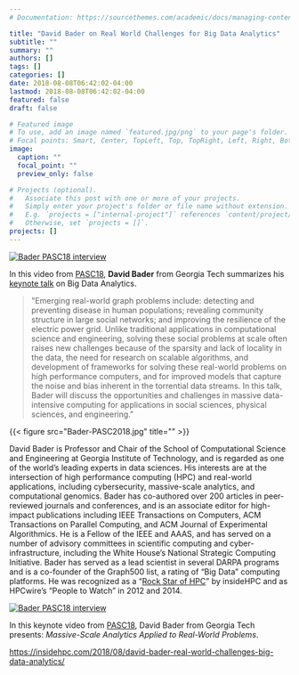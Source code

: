 ```yaml
---
# Documentation: https://sourcethemes.com/academic/docs/managing-content/

title: "David Bader on Real World Challenges for Big Data Analytics"
subtitle: ""
summary: ""
authors: []
tags: []
categories: []
date: 2018-08-08T06:42:02-04:00
lastmod: 2018-08-08T06:42:02-04:00
featured: false
draft: false

# Featured image
# To use, add an image named `featured.jpg/png` to your page's folder.
# Focal points: Smart, Center, TopLeft, Top, TopRight, Left, Right, BottomLeft, Bottom, BottomRight.
image:
  caption: ""
  focal_point: ""
  preview_only: false

# Projects (optional).
#   Associate this post with one or more of your projects.
#   Simply enter your project's folder or file name without extension.
#   E.g. `projects = ["internal-project"]` references `content/project/deep-learning/index.md`.
#   Otherwise, set `projects = []`.
projects: []
---
```


[![Bader PASC18 interview](http://img.youtube.com/vi/T6fW2GlZDbo/0.jpg)](http://www.youtube.com/watch?v=T6fW2GlZDbo)

In this video from [PASC18](https://pasc18.pasc-conference.org/), **David Bader** from Georgia Tech summarizes his [keynote talk](https://pasc18.pasc-conference.org/program/keynote-presentations/) on Big Data Analytics.

> "Emerging real-world graph problems include: detecting and preventing disease in human populations; revealing community structure in large social networks; and improving the resilience of the electric power grid. Unlike traditional applications in computational science and engineering, solving these social problems at scale often raises new challenges because of the sparsity and lack of locality in the data, the need for research on scalable algorithms, and development of frameworks for solving these real-world problems on high performance computers, and for improved models that capture the noise and bias inherent in the torrential data streams. In this talk, Bader will discuss the opportunities and challenges in massive data-intensive computing for applications in social sciences, physical sciences, and engineering."


{{< figure src="Bader-PASC2018.jpg" title="" >}}

David Bader is Professor and Chair of the School of Computational Science and Engineering at Georgia Institute of Technology, and is regarded as one of the world’s leading experts in data sciences. His interests are at the intersection of high performance computing (HPC) and real-world applications, including cybersecurity, massive-scale analytics, and computational genomics. Bader has co-authored over 200 articles in peer-reviewed journals and conferences, and is an associate editor for high-impact publications including IEEE Transactions on Computers, ACM Transactions on Parallel Computing, and ACM Journal of Experimental Algorithmics. He is a Fellow of the IEEE and AAAS, and has served on a number of advisory committees in scientific computing and cyber-infrastructure, including the White House’s National Strategic Computing Initiative. Bader has served as a lead scientist in several DARPA programs and is a co-founder of the Graph500 list, a rating of “Big Data” computing platforms. He was recognized as a “[Rock Star of HPC](https://insidehpc.com/2011/11/announcing-our-newest-rock-star-of-hpc-david-bader/)” by insideHPC and as HPCwire’s “People to Watch” in 2012 and 2014.

[![Bader PASC18 interview](http://img.youtube.com/vi/B8zz-_GWSCY/0.jpg)](http://www.youtube.com/watch?v=B8zz-_GWSCY)

In this keynote video from [PASC18](https://pasc18.pasc-conference.org/), David Bader from Georgia Tech presents: *Massive-Scale Analytics Applied to Real-World Problems*.


https://insidehpc.com/2018/08/david-bader-real-world-challenges-big-data-analytics/
